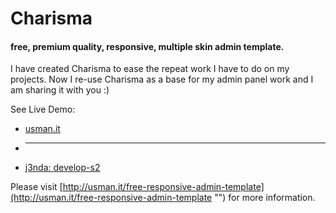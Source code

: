 Charisma
========

#### free, premium quality, responsive, multiple skin admin template.

I have created Charisma to ease the repeat work I have to do on my projects. Now I re-use Charisma as a base for my admin panel work and I am sharing it with you :)

See Live Demo:
* [usman.it](http://usman.it/themes/charisma/ "")
* ---
* [j3nda: develop-s2](http://j3.asnetxe.com/charisma/develop-s2/ "")

Please visit [http://usman.it/free-responsive-admin-template](http://usman.it/free-responsive-admin-template "") for more information.

